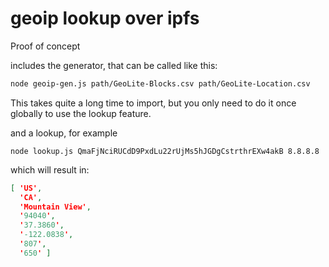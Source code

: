# geoip lookup over ipfs

Proof of concept

includes the generator, that can be called like this:

```bash
node geoip-gen.js path/GeoLite-Blocks.csv path/GeoLite-Location.csv
```

This takes quite a long time to import, but you only need to do it once globally to use the lookup feature.

and a lookup, for example

```
node lookup.js QmaFjNciRUCdD9PxdLu22rUjMs5hJGDgCstrthrEXw4akB 8.8.8.8
```

which will result in:

```json
[ 'US',
  'CA',
  'Mountain View',
  '94040',
  '37.3860',
  '-122.0838',
  '807',
  '650' ]
```
